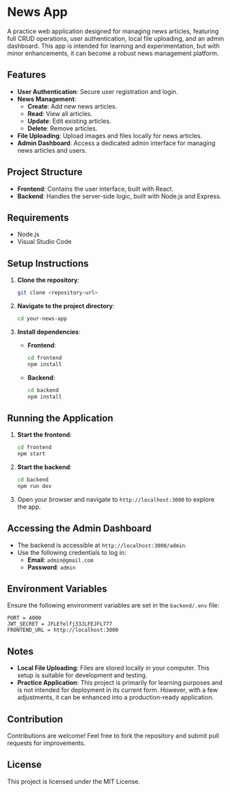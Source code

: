 # News App

A practice web application designed for managing news articles, featuring full CRUD operations, user authentication, local file uploading, and an admin dashboard. This app is intended for learning and experimentation, but with minor enhancements, it can become a robust news management platform.

## Features

- **User Authentication**: Secure user registration and login.
- **News Management**:
  - **Create**: Add new news articles.
  - **Read**: View all articles.
  - **Update**: Edit existing articles.
  - **Delete**: Remove articles.
- **File Uploading**: Upload images and files locally for news articles.
- **Admin Dashboard**: Access a dedicated admin interface for managing news articles and users.

## Project Structure

- **Frontend**: Contains the user interface, built with React.
- **Backend**: Handles the server-side logic, built with Node.js and Express.

## Requirements

- Node.js
- Visual Studio Code

## Setup Instructions

1. **Clone the repository**:
   ```bash
   git clone <repository-url>
   ```

2. **Navigate to the project directory**:
   ```bash
   cd your-news-app
   ```

3. **Install dependencies**:

   - **Frontend**:
     ```bash
     cd frontend
     npm install
     ```

   - **Backend**:
     ```bash
     cd backend
     npm install
     ```

## Running the Application

1. **Start the frontend**:
   ```bash
   cd frontend
   npm start
   ```

2. **Start the backend**:
   ```bash
   cd backend
   npm run dev
   ```

3. Open your browser and navigate to `http://localhost:3000` to explore the app.

## Accessing the Admin Dashboard

- The backend is accessible at `http://localhost:3000/admin`.
- Use the following credentials to log in:
  - **Email**: `admin@gmail.com`
  - **Password**: `admin`

## Environment Variables

Ensure the following environment variables are set in the `backend/.env` file:

```
PORT = 4000
JWT_SECRET = JFLEfelfj33JLFEJFL777
FRONTEND_URL = http://localhost:3000
```

## Notes

- **Local File Uploading**: Files are stored locally in your computer. This setup is suitable for development and testing.
- **Practice Application**: This project is primarily for learning purposes and is not intended for deployment in its current form. However, with a few adjustments, it can be enhanced into a production-ready application.

## Contribution

Contributions are welcome! Feel free to fork the repository and submit pull requests for improvements.

## License

This project is licensed under the MIT License.
